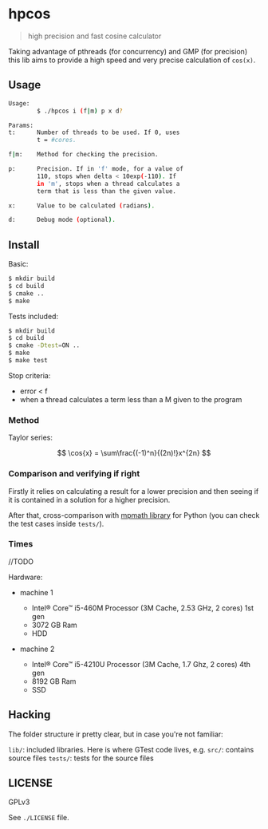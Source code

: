 # hpcos

> high precision and fast cosine calculator

Taking advantage of pthreads (for concurrency) and GMP (for precision) this lib aims to provide a high speed and very precise calculation of `cos(x)`.

## Usage

```sh
Usage:
        $ ./hpcos i (f|m) p x d?

Params:
t:      Number of threads to be used. If 0, uses
        t = #cores.

f|m:    Method for checking the precision.  

p:      Precision. If in 'f' mode, for a value of
        110, stops when delta < 10exp(-110). If
        in 'm', stops when a thread calculates a
        term that is less than the given value.

x:      Value to be calculated (radians).

d:      Debug mode (optional).
```

## Install

Basic:

```sh
$ mkdir build
$ cd build
$ cmake ..
$ make
```

Tests included:

```sh
$ mkdir build
$ cd build
$ cmake -Dtest=ON ..
$ make
$ make test
```

Stop criteria: 
- error < f
- when a thread calculates a term less than a M given to the program

### Method

Taylor series:

$$
\cos{x} = \sum\frac{(-1)^n}{(2n)!}x^{2n}
$$


### Comparison and verifying if right

Firstly it relies on calculating a result for a lower precision and then seeing if it is contained in a solution for a higher precision. 

After that, cross-comparison with [mpmath library](http://mpmath.org/) for Python (you can check the test cases inside `tests/`).

### Times

//TODO

Hardware:
- machine 1
  - Intel® Core™ i5-460M Processor (3M Cache, 2.53 GHz, 2 cores) 1st gen
  - 3072 GB Ram
  - HDD

- machine 2
  - Intel® Core™ i5-4210U Processor (3M Cache, 1.7 Ghz, 2 cores) 4th gen
  - 8192 GB Ram
  - SSD

## Hacking

The folder structure ir pretty clear, but in case you're not familiar:

`lib/`: included libraries. Here is where GTest code lives, e.g.
`src/`: contains source files
`tests/`: tests for the source files

## LICENSE

GPLv3

See `./LICENSE` file.

